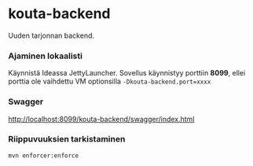 # kouta-backend

Uuden tarjonnan backend.

### Ajaminen lokaalisti

Käynnistä Ideassa JettyLauncher. Sovellus käynnistyy porttiin **8099**, ellei porttia ole vaihdettu VM optionsilla ```-Dkouta-backend.port=xxxx```

### Swagger

[http://localhost:8099/kouta-backend/swagger/index.html](http://localhost:8099/kouta-backend/swagger/index.html)

### Riippuvuuksien tarkistaminen

```mvn enforcer:enforce```